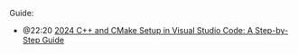 Guide:
- @22:20 [2024 C++ and CMake Setup in Visual Studio Code: A Step-by-Step Guide](https://youtu.be/4U-lnfxY2U0?t=1340)
